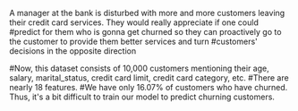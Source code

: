 A manager at the bank is disturbed with more and more customers leaving their credit card services. They would really appreciate if one could
#predict for them who is gonna get churned so they can proactively go to the customer to provide them better services and turn
#customers' decisions in the opposite direction

#Now, this dataset consists of 10,000 customers mentioning their age, salary, marital_status, credit card limit, credit card category, etc. 
#There are nearly 18 features.
#We have only 16.07% of customers who have churned. Thus, it's a bit difficult to train our model to predict churning customers.
